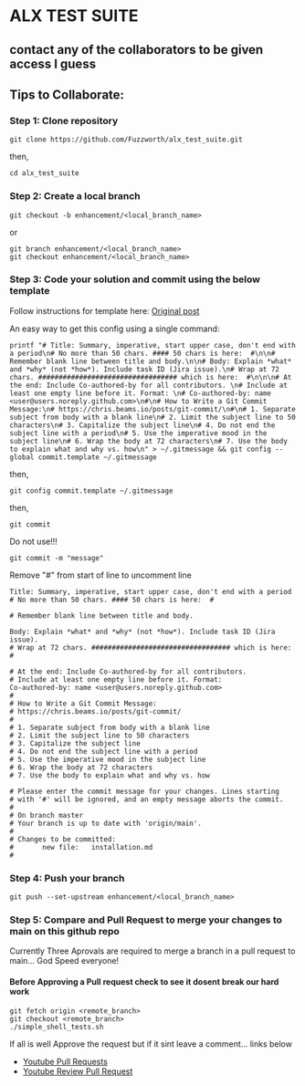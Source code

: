 # ALX TEST SUITE

## contact any of the collaborators to be given access I guess

## Tips to Collaborate:

### Step 1: Clone repository

```
git clone https://github.com/Fuzzworth/alx_test_suite.git
```

then,

```
cd alx_test_suite
```

### Step 2: Create a local branch

```
git checkout -b enhancement/<local_branch_name>
```

or

```
git branch enhancement/<local_branch_name>
git checkout enhancement/<local_branch_name>
```

### Step 3: Code your solution and commit using the below template

Follow instructions for template here: [Original post](https://gist.github.com/lisawolderiksen/a7b99d94c92c6671181611be1641c733)

An easy way to get this config using a single command:

```
printf "# Title: Summary, imperative, start upper case, don't end with a period\n# No more than 50 chars. #### 50 chars is here:  #\n\n# Remember blank line between title and body.\n\n# Body: Explain *what* and *why* (not *how*). Include task ID (Jira issue).\n# Wrap at 72 chars. ################################## which is here:  #\n\n\n# At the end: Include Co-authored-by for all contributors. \n# Include at least one empty line before it. Format: \n# Co-authored-by: name <user@users.noreply.github.com>\n#\n# How to Write a Git Commit Message:\n# https://chris.beams.io/posts/git-commit/\n#\n# 1. Separate subject from body with a blank line\n# 2. Limit the subject line to 50 characters\n# 3. Capitalize the subject line\n# 4. Do not end the subject line with a period\n# 5. Use the imperative mood in the subject line\n# 6. Wrap the body at 72 characters\n# 7. Use the body to explain what and why vs. how\n" > ~/.gitmessage && git config --global commit.template ~/.gitmessage
```

then,

```
git config commit.template ~/.gitmessage
```
then,

```
git commit
```

Do not use!!!

```
git commit -m "message"
```

Remove "#" from start of line to uncomment line

```
Title: Summary, imperative, start upper case, don't end with a period
# No more than 50 chars. #### 50 chars is here:  #

# Remember blank line between title and body.

Body: Explain *what* and *why* (not *how*). Include task ID (Jira issue).
# Wrap at 72 chars. ################################## which is here:  #

# At the end: Include Co-authored-by for all contributors. 
# Include at least one empty line before it. Format: 
Co-authored-by: name <user@users.noreply.github.com>
#
# How to Write a Git Commit Message:
# https://chris.beams.io/posts/git-commit/
#
# 1. Separate subject from body with a blank line
# 2. Limit the subject line to 50 characters
# 3. Capitalize the subject line
# 4. Do not end the subject line with a period
# 5. Use the imperative mood in the subject line
# 6. Wrap the body at 72 characters
# 7. Use the body to explain what and why vs. how

# Please enter the commit message for your changes. Lines starting
# with '#' will be ignored, and an empty message aborts the commit.
#
# On branch master
# Your branch is up to date with 'origin/main'.
#
# Changes to be committed:
#       new file:   installation.md
#
```

### Step 4: Push your branch

```
git push --set-upstream enhancement/<local_branch_name>
```

### Step 5: Compare and Pull Request to merge your changes to main on this github repo

Currently Three Aprovals are required to merge a branch in a pull request to main... God Speed everyone!

#### Before Approving a Pull request check to see it dosent break our hard work

```
git fetch origin <remote_branch>
git checkout <remote_branch>
./simple_shell_tests.sh
```

If all is well Approve the request but if it sint leave a comment... links below

- [Youtube Pull Requests](https://www.youtube.com/watch?v=rgbCcBNZcdQ)
- [Youtube Review Pull Request](https://www.youtube.com/watch?v=lSnbOtw4izI)
